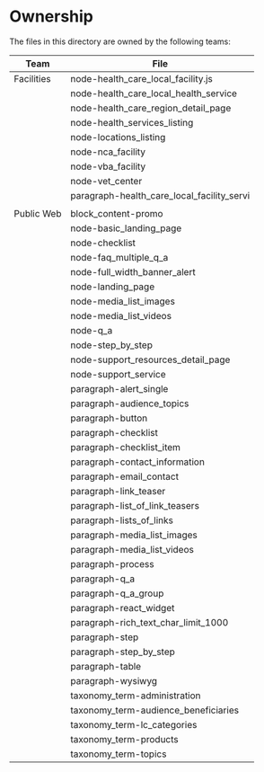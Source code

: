 # Ownership

The files in this directory are owned by the following teams:

| Team          |   File
| ----------    | ------------------------------
| Facilities    | node-health_care_local_facility.js
|               | node-health_care_local_health_service
|               | node-health_care_region_detail_page
|               | node-health_services_listing
|               | node-locations_listing
|               | node-nca_facility
|               | node-vba_facility
|               | node-vet_center
|               | paragraph-health_care_local_facility_servi
|               |
| Public Web    | block_content-promo
|               | node-basic_landing_page
|               | node-checklist
|               | node-faq_multiple_q_a
|               | node-full_width_banner_alert
|               | node-landing_page
|               | node-media_list_images
|               | node-media_list_videos
|               | node-q_a
|               | node-step_by_step
|               | node-support_resources_detail_page
|               | node-support_service
|               | paragraph-alert_single
|               | paragraph-audience_topics
|               | paragraph-button
|               | paragraph-checklist
|               | paragraph-checklist_item
|               | paragraph-contact_information
|               | paragraph-email_contact
|               | paragraph-link_teaser
|               | paragraph-list_of_link_teasers
|               | paragraph-lists_of_links
|               | paragraph-media_list_images
|               | paragraph-media_list_videos
|               | paragraph-process
|               | paragraph-q_a
|               | paragraph-q_a_group
|               | paragraph-react_widget
|               | paragraph-rich_text_char_limit_1000
|               | paragraph-step
|               | paragraph-step_by_step
|               | paragraph-table
|               | paragraph-wysiwyg
|               | taxonomy_term-administration
|               | taxonomy_term-audience_beneficiaries
|               | taxonomy_term-lc_categories
|               | taxonomy_term-products
|               | taxonomy_term-topics
